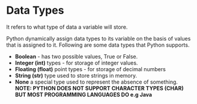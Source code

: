 # Data Types
It refers to what type of data a variable will store. 

Python dynamically assign data types to its variable on the basis of values that is assigned to it. Following are some data types that Python supports.

- **Boolean** - has two possible values, True or False.
- **Integer (int)** types - for storage of integer values.
- **Floating (float)** point types - for storage of decimal numbers
- **String (str)** type used to store strings in memory.
- **None** a special type used to represent the absence of something.
**NOTE: PYTHON DOES NOT SUPPORT CHARACTER TYPES (CHAR) BUT MOST PROGRAMMING LANGUAGES DO e.g Java**